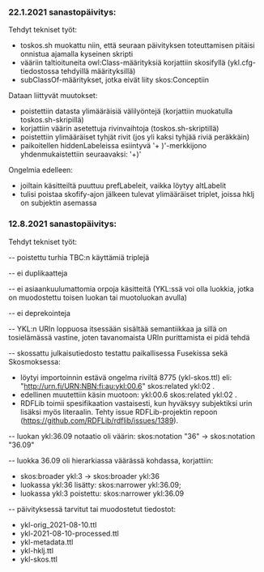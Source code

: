 ### 22.1.2021 sanastopäivitys:

Tehdyt tekniset työt:
- toskos.sh muokattu niin, että seuraan päivityksen toteuttamisen pitäisi onnistua ajamalla kyseinen skripti
- vääriin taltioituneita owl:Class-määrityksiä korjattiin skosifyllä (ykl.cfg-tiedostossa tehdyillä määrityksillä)
- subClassOf-määritykset, jotka eivät liity skos:Conceptiin

Dataan liittyvät muutokset:
- poistettiin datasta ylimääräisiä välilyöntejä (korjattiin muokatulla toskos.sh-skripillä)
- korjattiin väärin asetettuja rivinvaihtoja (toskos.sh-skriptillä)
- poistettiin ylimääräiset tyhjät rivit (jos yli kaksi tyhjää riviä peräkkäin)
- paikoitellen hiddenLabeleissa esiintyvä '+ )'-merkkijono yhdenmukaistettiin seuraavaksi: '+)'

Ongelmia edelleen:
- joiltain käsitteiltä puuttuu prefLabeleit, vaikka löytyy altLabelit
- tulisi poistaa skofify-ajon jälkeen tulevat ylimääräiset triplet, joissa hklj on subjektin asemassa



### 12.8.2021 sanastopäivitys:

Tehdyt tekniset työt:

-- poistettu turhia TBC:n käyttämiä triplejä

-- ei duplikaatteja

-- ei asiaankuulumattomia orpoja käsitteitä (YKL:ssä voi olla luokkia, jotka on muodostettu toisen luokan tai muotoluokan avulla)

-- ei deprekointeja

-- YKL:n URIn loppuosa itsessään sisältää semantiikkaa ja sillä on tosielämässä vastine, joten tavanomaista URIn purittamista ei pidä tehdä

-- skossattu julkaisutiedosto testattu paikallisessa Fusekissa sekä Skosmoksessa:

- löytyi importoinnin estävä ongelma riviltä 8775 (ykl-skos.ttl) eli: "<http://urn.fi/URN:NBN:fi:au:ykl:00.6>" skos:related ykl:02 .
- edellinen muutettiin käsin muotoon: ykl:00.6 skos:related ykl:02 .
- RDFLib toimii spesifikaation vastaisesti, kun hyväksyy subjektiksi urin lisäksi myös literaalin. Tehty issue RDFLib-projektin repoon (https://github.com/RDFLib/rdflib/issues/1389).

-- luokan ykl:36.09 notaatio oli väärin:
skos:notation "36" -> skos:notation "36.09"

-- luokka 36.09 oli hierarkiassa väärässä kohdassa, korjattiin:
- skos:broader ykl:3 -> skos:broader ykl:36
- luokassa ykl:36 lisätty: skos:narrower ykl:36.09;
- luokassa ykl:3 poistettu: skos:narrower ykl:36.09

-- päivityksessä tarvitut tai muodostetut tiedostot:

- ykl-orig_2021-08-10.ttl
- ykl-2021-08-10-processed.ttl
- ykl-metadata.ttl
- ykl-hklj.ttl
- ykl-skos.ttl


